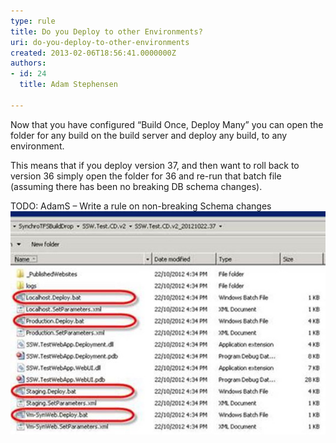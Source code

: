 ```yaml
---
type: rule
title: Do you Deploy to other Environments?
uri: do-you-deploy-to-other-environments
created: 2013-02-06T18:56:41.0000000Z
authors:
- id: 24
  title: Adam Stephensen

---
```


Now that you have configured “Build Once, Deploy Many” you can open the folder for any build on the build server and deploy any build, to any environment.
 
This means that if you deploy version 37, and then want to roll back to version 36 simply open the folder for 36 and re-run that batch file (assuming there has been no breaking DB schema changes).

TODO: AdamS – Write a rule on non-breaking Schema changes
![ To deploy to staging and production, open the appropriate drops folder and execute the correct batch file from the drops folder](deploy-other-environments.jpg)

